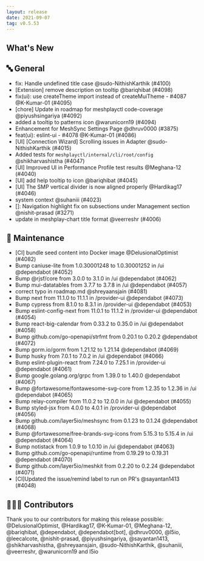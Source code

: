 ```yaml
---
layout: release
date: 2021-09-07
tag: v0.5.53
---
```


## What's New
## 🔤 General
- fix: Handle undefined title case @sudo-NithishKarthik (#4100)
- [Extension] remove description on tooltip @bariqhibat (#4098)
- fix(ui): use createTheme import instead of createMuiTheme - #4087 @K-Kumar-01 (#4095)
- [chore] Update in roadmap for meshplayctl code-coverage @piyushsingariya (#4092)
- added a tooltip to patterns icon @warunicorn19 (#4094)
- Enhancement for MeshSync Settings Page @dhruv0000 (#3875)
- feat(ui): eslint-ui - #4078 @K-Kumar-01 (#4086)
- [UI] [Connection Wizard] Scrolling issues in Adapter @sudo-NithishKarthik (#4015)
- Added tests for `meshplayctl/internal/cli/root/config`  @shikharvashistha (#4047)
- [UI] Improved UI in Performance Profile test results  @Meghana-12 (#4040)
- [UI] add help tooltip to icon @bariqhibat (#4045)
- [UI] The SMP vertical divider is now aligned properly @Hardikag17 (#4046)
- system context @suhaniii (#4023)
- [<Navigator/>]: Navigation highlight fix on subsections under Management section @nishit-prasad (#3271)
- update in meshplay-chart title format @veerreshr (#4006)

## 🧰 Maintenance

- [CI] bundle seed content into Docker image @DelusionalOptimist (#4082)
- Bump caniuse-lite from 1.0.30001248 to 1.0.30001252 in /ui @dependabot (#4052)
- Bump @rjsf/core from 3.0.0 to 3.1.0 in /ui @dependabot (#4062)
- Bump mui-datatables from 3.7.7 to 3.7.8 in /ui @dependabot (#4057)
- correct typo in roadmap.md @shreyaansjain (#4081)
- Bump next from 11.1.0 to 11.1.1 in /provider-ui @dependabot (#4073)
- Bump cypress from 8.1.0 to 8.3.1 in /provider-ui @dependabot (#4053)
- Bump eslint-config-next from 11.0.1 to 11.1.2 in /provider-ui @dependabot (#4054)
- Bump react-big-calendar from 0.33.2 to 0.35.0 in /ui @dependabot (#4058)
- Bump github.com/go-openapi/strfmt from 0.20.1 to 0.20.2 @dependabot (#4072)
- Bump gorm.io/gorm from 1.21.12 to 1.21.14 @dependabot (#4069)
- Bump husky from 7.0.1 to 7.0.2 in /ui @dependabot (#4066)
- Bump eslint-plugin-react from 7.24.0 to 7.25.1 in /provider-ui @dependabot (#4061)
- Bump google.golang.org/grpc from 1.39.0 to 1.40.0 @dependabot (#4067)
- Bump @fortawesome/fontawesome-svg-core from 1.2.35 to 1.2.36 in /ui @dependabot (#4065)
- Bump relay-compiler from 11.0.2 to 12.0.0 in /ui @dependabot (#4055)
- Bump styled-jsx from 4.0.0 to 4.0.1 in /provider-ui @dependabot (#4056)
- Bump github.com/layer5io/meshsync from 0.1.23 to 0.1.24 @dependabot (#4068)
- Bump @fortawesome/free-brands-svg-icons from 5.15.3 to 5.15.4 in /ui @dependabot (#4064)
- Bump notistack from 1.0.9 to 1.0.10 in /ui @dependabot (#4063)
- Bump github.com/go-openapi/runtime from 0.19.29 to 0.19.31 @dependabot (#4070)
- Bump github.com/layer5io/meshkit from 0.2.20 to 0.2.24 @dependabot (#4071)
- [CI]Updated the issue/remind label to run on PR's @sayantan1413 (#4048)

## 👨🏽‍💻 Contributors

Thank you to our contributors for making this release possible:
@DelusionalOptimist, @Hardikag17, @K-Kumar-01, @Meghana-12, @bariqhibat, @dependabot, @dependabot[bot], @dhruv0000, @l5io, @leecalcote, @nishit-prasad, @piyushsingariya, @sayantan1413, @shikharvashistha, @shreyaansjain, @sudo-NithishKarthik, @suhaniii, @veerreshr, @warunicorn19 and l5io
